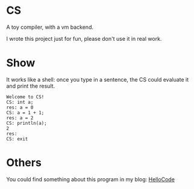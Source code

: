 # CS
A toy compiler, with a vm backend.

I wrote this project just for fun, please don't use it in real work.

# Show
It works like a shell: once you type in a sentence, the CS could evaluate it and print the result.
```
Welcome to CS!
CS: int a;
res: a = 0
CS: a = 1 + 1;
res: a = 2
CS: println(a);
2
res: 
CS: exit
```

# Others
You could find something about this program in my blog: [HelloCode](http://wanghuanming.com)
